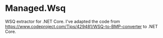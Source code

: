 # Managed.Wsq

WSQ extractor for .NET Core. I've adapted the code from https://www.codeproject.com/Tips/429481/WSQ-to-BMP-converter to .NET Core.
